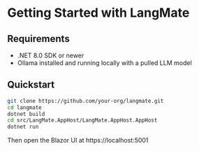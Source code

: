 # Getting Started with LangMate

## Requirements
- .NET 8.0 SDK or newer
- Ollama installed and running locally with a pulled LLM model

## Quickstart

```bash
git clone https://github.com/your-org/langmate.git
cd langmate
dotnet build
cd src/LangMate.AppHost/LangMate.AppHost.AppHost
dotnet run
```

Then open the Blazor UI at https://localhost:5001
